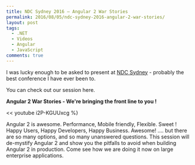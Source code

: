```yaml
---
title: NDC Sydney 2016 – Angular 2 War Stories
permalink: 2016/08/05/ndc-sydney-2016-angular-2-war-stories/
layout: post
tags:
  - .NET
  - Videos
  - Angular
  - JavaScript
comments: true
---
```


I was lucky enough to be asked to present at <a href="http://ndcsydney.com" target="_blank">NDC Sydney</a> - probably the best conference I have ever been to.

You can check out our session here.

<strong>Angular 2 War Stories - We're bringing the front line to you !</strong>


<< youtube i2P-KGUUxcg %}

Angular 2 is awesome. Performance, Mobile friendly, Flexible. Sweet ! Happy Users, Happy Developers, Happy Business. Awesome! .... but there are so many options, and so many unanswered questions.
This session will de-mystify Angular 2 and show you the pitfalls to avoid when building Angular 2 in production. Come see how we are doing it now on large enterprise applications.

